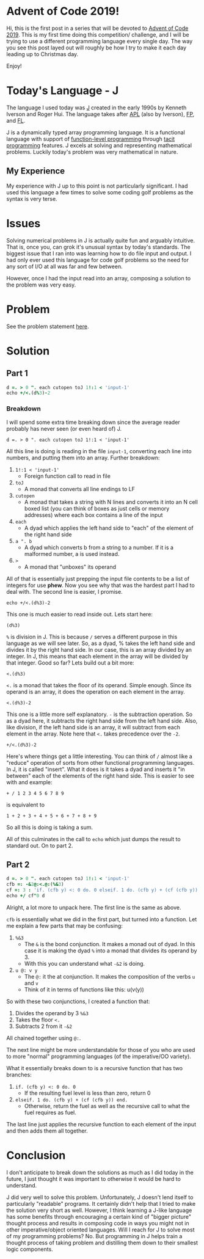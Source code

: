 # Advent of Code 2019!

Hi, this is the first post in a series that will be devoted to [Advent of Code
2019](https://adventofcode.com/). This is my first time doing this competition/
challenge, and I will be trying to use a different programming language every
single day. The way you see this post layed out will roughly be how I try to
make it each day leading up to Christmas day.

Enjoy!

# Today's Language - J

The language I used today was [J](https://www.jsoftware.com/#/) created in the
early 1990s by Kenneth Iverson and Roger Hui. The language takes after
[APL](https://en.m.wikipedia.org/wiki/APL_(programming_language)) (also by
Iverson), [FP](https://en.m.wikipedia.org/wiki/FP_(programming_language)), and
[FL](https://en.m.wikipedia.org/wiki/FL_(programming_language)).

J is a dynamically typed array programming language. It is a functional language
with support of [function-level
programming](https://en.m.wikipedia.org/wiki/Function-level_programming) through
[tacit programming](https://en.m.wikipedia.org/wiki/Tacit_programming) features.
J excels at solving and representing mathematical problems. Luckily today's
problem was very mathematical in nature.

## My Experience

My experience with J up to this point is not particularly significant. I had
used this language a few times to solve some coding golf problems as the syntax
is very terse.

# Issues

Solving numerical problems in J is actually quite fun and arguably intuitive.
That is, once you, can grok it's unusual syntax by today's standards. The
biggest issue that I ran into was learning how to do file input and output. I
had only ever used this language for code golf problems so the need for any sort
of I/O at all was far and few between.

However, once I had the input read into an array, composing a solution to the
problem was very easy.

# Problem

See the problem statement [here](https://adventofcode.com/2019/day/1).

# Solution

## Part 1

```j
d =. > 0 ". each cutopen toJ 1!:1 < 'input-1'
echo +/<.(d%3)-2
```

### Breakdown

I will spend some extra time breaking down since the average reader probably has
never seen (or even heard of) J.

`d =. > 0 ". each cutopen toJ 1!:1 < 'input-1'`

All this line is doing is reading in the file `input-1`, converting each line
into numbers, and putting them into an array. Further breakdown:

1. `1!:1 < 'input-1'`
    - Foreign function call to read in file
2. `toJ`
    - A monad that converts all line endings to LF
3. `cutopen`
    - A monad that takes a string with N lines and converts it into an N
      cell boxed list (you can think of boxes as just cells or memory addresses)
      where each box contains a line of the input
4. `each`
    - A dyad which applies the left hand side to "each" of the element of
      the right hand side
5. `a ". b`
    - A dyad which converts b from a string to a number. If it is a
      malformed number, a is used instead.
6. `>`
    - A monad that "unboxes" its operand

All of that is essentially just prepping the input file contents to be a list of
integers for use **phew**. Now you see why that was the hardest part I had to
deal with. The second line is easier, I promise.

`echo +/<.(d%3)-2`

This one is much easier to read inside out. Lets start here:

`(d%3)`

`%` is division in J. This is because `/` serves a different purpose in this
language as we will see later. So, as a dyad, % takes the left hand side
and divides it by the right hand side. In our case, this is an array divided by
an integer. In J, this means that each element in the array will be divided by
that integer. Good so far? Lets build out a bit more:

`<.(d%3)`

`<.` is a monad that takes the floor of its operand. Simple enough. Since
its operand is an array, it does the operation on each element in the array.

`<.(d%3)-2`

This one is a little more self explanatory. `-` is the subtraction operation. So
as a dyad here, it subtracts the right hand side from the left hand side.
Also, like division, if the left hand side is an array, it will subtract from
each element in the array. Note here that `<.` takes precedence over the `-2`.

`+/<.(d%3)-2`

Here's where things get a little interesting. You can think of `/` almost like a
"reduce" operation of sorts from other functional programming languages. In J,
it is called "insert". What it does is it takes a dyad and inserts it "in
between" each of the elements of the right hand side. This is easier to see with
and example:

`+ / 1 2 3 4 5 6 7 8 9`

is equivalent to

`1 + 2 + 3 + 4 + 5 + 6 + 7 + 8 + 9`

So all this is doing is taking a sum.

All of this culminates in the call to `echo` which just dumps the result to
standard out. On to part 2.

## Part 2

```j
d =. > 0 ". each cutopen toJ 1!:1 < 'input-1'
cfb =: -&2@:<.@:(%&3)
cf =: 3 : 'if. (cfb y) <: 0 do. 0 elseif. 1 do. (cfb y) + (cf (cfb y)) end.'
echo +/ cf"0 d
```

Alright, a lot more to unpack here. The first line is the same as above.

`cfb` is essentially what we did in the first part, but turned into a function.
Let me explain a few parts that may be confusing:

1. `%&3`
    - The `&` is the bond conjunction. It makes a monad out of dyad. In this
      case it is making the dyad `%` into a monad that divides its operand by 3.
    - With this you can understand what `-&2` is doing.
2. `u @: v y`
    - The `@:` it the at conjunction. It makes the composition of the verbs `u`
      and `v`
    - Think of it in terms of functions like this: u(v(y))

So with these two conjunctions, I created a function that:

1. Divides the operand by 3 `%&3`
2. Takes the floor `<.`
3. Subtracts 2 from it `-&2`

All chained together using `@:`.

The next line might be more understandable for those of you who are used to more
"normal" programming languages (of the imperative/OO variety).

What it essentially breaks down to is a recursive function that has two
branches:

1. `if. (cfb y) <: 0 do. 0`
    - If the resulting fuel level is less than zero, return 0
2. `elseif. 1 do. (cfb y) + (cf (cfb y)) end.`
    - Otherwise, return the fuel as well as the recursive call to what the fuel
      requires as fuel.

The last line just applies the recursive function to each element of the input
and then adds them all together.

# Conclusion

I don't anticipate to break down the solutions as much as I did today in the
future, I just thought it was important to otherwise it would be hard to
understand.

J did very well to solve this problem. Unfortunately, J doesn't lend itself to
particularly "readable" programs. It certainly didn't help that I tried to make
the solution very short as well. However, I think learning a J-like language has
some benefits through encouraging a certain kind of "bigger picture" thought
process and results in composing code in ways you might not in other
imperative/object oriented languages. Will I reach for J to solve most of my
programming problems? No. But programming in J helps train a thought process of
taking problem and distilling them down to their smallest logic components.
